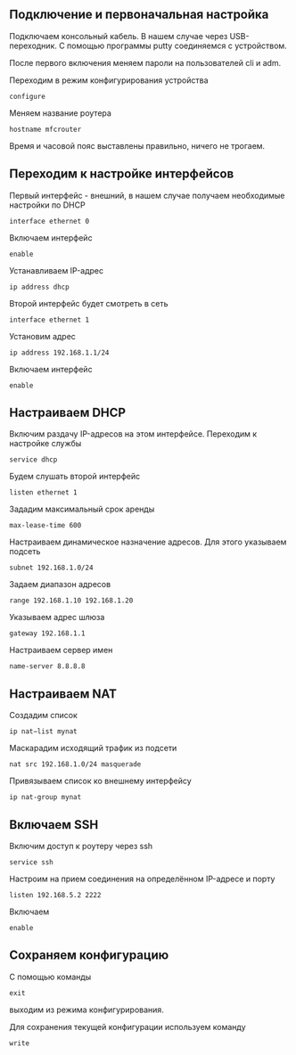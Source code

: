 ## Подключение и первоначальная настройка

Подключаем консольный кабель. В нашем случае через USB-переходник. С помощью программы putty соединяемся с устройством.

После первого включения меняем пароли на пользователей cli и adm.

Переходим в режим конфигурирования устройства

`configure`

Меняем название роутера

`hostname mfcrouter`

Время и часовой пояс выставлены правильно, ничего не трогаем.

## Переходим к настройке интерфейсов

Первый интерфейс - внешний, в нашем случае получаем необходимые настройки по DHCP

`interface ethernet 0`

Включаем интерфейс

`enable`

Устанавливаем IP-адрес

`ip address dhcp`

Второй интерфейс будет смотреть в сеть

`interface ethernet 1`

Установим адрес

`ip address 192.168.1.1/24`

Включаем интерфейс

`enable`

## Настраиваем DHCP

Включим раздачу IP-адресов на этом интерфейсе. Переходим к настройке службы

`service dhcp`

Будем слушать второй интерфейс

`listen ethernet 1`

Зададим максимальный срок аренды

`max-lease-time 600`

Настраиваем динамическое назначение адресов. Для этого указываем подсеть

`subnet 192.168.1.0/24`

Задаем диапазон адресов

`range 192.168.1.10 192.168.1.20`

Указываем адрес шлюза

`gateway 192.168.1.1`

Настраиваем сервер имен

`name-server 8.8.8.8`

## Настраиваем NAT

Создадим список

`ip nat−list mynat`

Маскарадим исходящий трафик из подсети

`nat src 192.168.1.0/24 masquerade`

Привязываем список ко внешнему интерфейсу

`ip nat-group mynat`

## Включаем SSH

Включим доступ к роутеру через ssh

`service ssh`

Настроим на прием соединения на определённом IP-адресе и порту

`listen 192.168.5.2 2222`

Включаем

`enable`

## Сохраняем конфигурацию

С помощью команды

`exit`

выходим из режима конфигурирования.

Для сохранения текущей конфигурации используем команду

`write`
